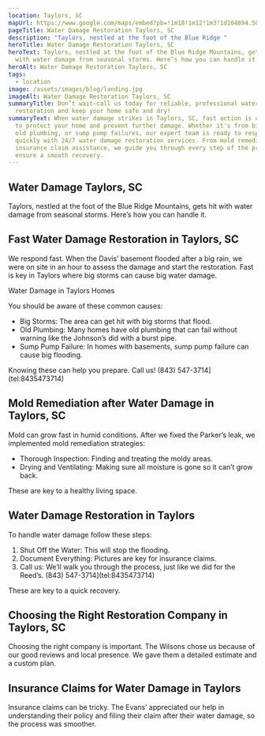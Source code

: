 ```yaml
---
location: Taylors, SC
mapUrl: https://www.google.com/maps/embed?pb=!1m18!1m12!1m3!1d104694.50071636493!2d-82.39328833047092!3d34.913898426533194!2m3!1f0!2f0!3f0!3m2!1i1024!2i768!4f13.1!3m3!1m2!1s0x88582c6fc3b969ff%3A0x67de7e323bbfc6fc!2sTaylors%2C%20SC%2C%20USA!5e0!3m2!1sen!2sph!4v1728670029646!5m2!1sen!2sph
pageTitle: Water Damage Restoration Taylors, SC
description: "Taylors, nestled at the foot of the Blue Ridge "
heroTitle: Water Damage Restoration Taylors, SC
heroText: Taylors, nestled at the foot of the Blue Ridge Mountains, gets hit
  with water damage from seasonal storms. Here’s how you can handle it.
heroAlt: Water Damage Restoration Taylors, SC
tags:
  - location
image: /assets/images/blog/landing.jpg
imageAlt: Water Damage Restoration Taylors, SC
summaryTitle: Don’t wait—call us today for reliable, professional water damage
  restoration and keep your home safe and dry!
summaryText: When water damage strikes in Taylors, SC, fast action is essential
  to protect your home and prevent further damage. Whether it's from big storms,
  old plumbing, or sump pump failures, our expert team is ready to respond
  quickly with 24/7 water damage restoration services. From mold remediation to
  insurance claim assistance, we guide you through every step of the process to
  ensure a smooth recovery.
---
```

## Water Damage Taylors, SC

Taylors, nestled at the foot of the Blue Ridge Mountains, gets hit with water damage from seasonal storms. Here’s how you can handle it.

## Fast Water Damage Restoration in Taylors, SC

We respond fast. When the Davis’ basement flooded after a big rain, we were on site in an hour to assess the damage and start the restoration. Fast is key in Taylors where big storms can cause big water damage.

Water Damage in Taylors Homes

You should be aware of these common causes:

* Big Storms: The area can get hit with big storms that flood.
* Old Plumbing: Many homes have old plumbing that can fail without warning like the Johnson’s did with a burst pipe.
* Sump Pump Failure: In homes with basements, sump pump failure can cause big flooding.

Knowing these can help you prepare. Call us! (843) 547-3714](tel:8435473714)

## Mold Remediation after Water Damage in Taylors, SC

Mold can grow fast in humid conditions. After we fixed the Parker’s leak, we implemented mold remediation strategies:

* Thorough Inspection: Finding and treating the moldy areas.
* Drying and Ventilating: Making sure all moisture is gone so it can’t grow back.

These are key to a healthy living space.

## Water Damage Restoration in Taylors

To handle water damage follow these steps:

1. Shut Off the Water: This will stop the flooding.
2. Document Everything: Pictures are key for insurance claims.
3. Call us: We’ll walk you through the process, just like we did for the Reed’s. (843) 547-3714](tel:8435473714)


These are key to a quick recovery.

## Choosing the Right Restoration Company in Taylors, SC

Choosing the right company is important. The Wilsons chose us because of our good reviews and local presence. We gave them a detailed estimate and a custom plan.

## Insurance Claims for Water Damage in Taylors

Insurance claims can be tricky. The Evans’ appreciated our help in understanding their policy and filing their claim after their water damage, so the process was smoother.
